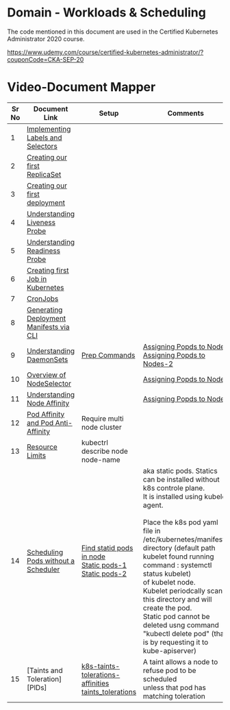 # Domain - Workloads & Scheduling

The code mentioned in this document are used in the Certified Kubernetes Administrator 2020 course.

https://www.udemy.com/course/certified-kubernetes-administrator/?couponCode=CKA-SEP-20


# Video-Document Mapper

| Sr No | Document Link | Setup | Comments |
| ------ | ------ | ------ |------ |
| 1 | [Implementing Labels and Selectors][PlDa] |             |            |
| 2 | [Creating our first ReplicaSet][PlDb] |             |             |
| 3 | [Creating our first deployment][PlDc]|             |             |
| 4 | [Understanding Liveness Probe][PlDd] |             |             |
| 5 | [Understanding Readiness Probe][PlDe] |             |             |
| 6 | [Creating first Job in Kubernetes][PlDf] |             |             |
| 7 | [CronJobs][PlDg] |             |             |
| 8 | [Generating Deployment Manifests via CLI][PlDh] |             |             |
| 9 | [Understanding DaemonSets][PlDi] | [Prep Commands][PlDp]           | [Assigning Popds to Nodes][PlDh] <br/> [Assigning Popds to Nodes-2][PlDq]           |
| 10 | [Overview of NodeSelector][PlDj] |             |[Assigning Popds to Nodes][PlDh]            |
| 11 | [Understanding Node Affinity][PlDk] |             |[Assigning Popds to Nodes][PlDh]             |
| 12 | [Pod Affinity and Pod Anti-Affinity][PlDl] |  Require multi node cluster           |             |
| 13 | [Resource Limits][PlDm] | kubectrl describe node node-name            |             |
| 14 | [Scheduling Pods without a Scheduler][PlDn] | [Find statid pods in node][PlDr1]<br/>  [Static pods-1][PlDr2]<br/>  [Static pods-2][PlDr3]       | aka static pods. Statics can be installed without k8s controle plane. <br/> It is installed using kubelet agent. <br/> <br/> Place the k8s pod yaml file in /etc/kubernetes/manifests directory (default path kubelet found  running command :  systemctl status kubelet) <br/> of kubelet node.  <br/>Kubelet periodcally scan this directory and will create the pod.  <br/> Static pod cannot be deleted usng command "kubectl delete pod" (that is by requesting it to kube-apiserver)|
| 15 | [Taints and Toleration][PlDs] | [k8s-taints-tolerations-affinities][PlDs1] <br/> [taints_tolerations][PlDs2]       | A taint allows a node to refuse pod to be scheduled  <br/> unless that pod has matching toleration            |


   [PlDa]: <https://github.com/zealvora/certified-kubernetes-administrator/blob/master/Domain%202%20-%20Workloads%20%26%20Scheduling/labels.yaml>
   [PlDb]: <https://github.com/zealvora/certified-kubernetes-administrator/blob/master/Domain%202%20-%20Workloads%20%26%20Scheduling/replicaset.yaml>
   [PlDc]: <https://github.com/zealvora/certified-kubernetes-administrator/blob/master/Domain%202%20-%20Workloads%20%26%20Scheduling/deployment.yaml>
  [PlDd]: <https://github.com/zealvora/certified-kubernetes-administrator/blob/master/Domain%202%20-%20Workloads%20%26%20Scheduling/livenessprobe.yaml>
   [PlDe]: <https://github.com/zealvora/certified-kubernetes-administrator/blob/master/Domain%202%20-%20Workloads%20%26%20Scheduling/readinessprobe.yaml>
   [PlDf]: <https://github.com/zealvora/certified-kubernetes-administrator/blob/master/Domain%202%20-%20Workloads%20%26%20Scheduling/jobs.yaml>
   [PlDg]: <https://github.com/zealvora/certified-kubernetes-administrator/blob/master/Domain%202%20-%20Workloads%20%26%20Scheduling/cronjob.yaml>
[PlDh]: <https://github.com/zealvora/certified-kubernetes-administrator/blob/master/Domain%202%20-%20Workloads%20%26%20Scheduling/manifest-cli.md>
[PlDi]: <https://github.com/zealvora/certified-kubernetes-administrator/blob/master/Domain%202%20-%20Workloads%20%26%20Scheduling/daemonset.yaml>
[PlDj]: <https://github.com/zealvora/certified-kubernetes-administrator/blob/master/Domain%202%20-%20Workloads%20%26%20Scheduling/nodeSelector.yaml>
[PlDk]: <https://github.com/zealvora/certified-kubernetes-administrator/blob/master/Domain%202%20-%20Workloads%20%26%20Scheduling/node-affinity-combined.md>
[PlDl]: <https://github.com/zealvora/certified-kubernetes-administrator/blob/master/Domain%202%20-%20Workloads%20%26%20Scheduling/podaffinity-required.yaml>
[PlDm]: <https://github.com/zealvora/certified-kubernetes-administrator/blob/master/Domain%202%20-%20Workloads%20%26%20Scheduling/requests-limits.yaml>
[PlDn]: <https://github.com/zealvora/certified-kubernetes-administrator/blob/master/Domain%202%20-%20Workloads%20%26%20Scheduling/pod-without-scheduler.md>

[PlDo]: <https://kubernetes.io/docs/concepts/scheduling-eviction/assign-pod-node/#:~:text=Run%20kubectl%20get%20nodes%20to,the%20node%20you've%20chosen>
[PlDp]: <https://github.com/spectree/certified-kubernetes-administrator/blob/master/Command_Setup_Commands.md>
[PlDq]: <https://medium.com/kubernetes-tutorials/learn-how-to-assign-pods-to-nodes-in-kubernetes-using-nodeselector-and-affinity-features-e62c437f3cf8>

[PlDr1]: <https://stackoverflow.com/questions/65657808/how-to-identify-static-pods-via-kubectl-command>
[PlDr2]: <https://blog.mayadata.io/openebs/static-pods-in-kubernetes>
[PlDr3]:<https://kubernetes.io/docs/tasks/configure-pod-container/static-pod/>

[PlDs1]: <https://banzaicloud.com/blog/k8s-taints-tolerations-affinities/>
[PlDs2]: <https://docs.openshift.com/container-platform/3.6/admin_guide/scheduling/taints_tolerations.html>
